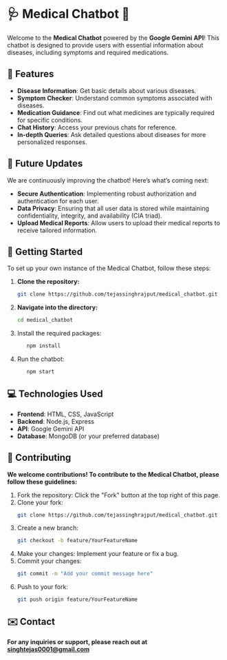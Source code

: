 # 🩺 Medical Chatbot 🤖

Welcome to the **Medical Chatbot** powered by the **Google Gemini API**! This chatbot is designed to provide users with essential information about diseases, including symptoms and required medications.

## 🌟 Features

- **Disease Information**: Get basic details about various diseases.
- **Symptom Checker**: Understand common symptoms associated with diseases.
- **Medication Guidance**: Find out what medicines are typically required for specific conditions.
- **Chat History**: Access your previous chats for reference.
- **In-depth Queries**: Ask detailed questions about diseases for more personalized responses.

## 📅 Future Updates

We are continuously improving the chatbot! Here’s what’s coming next:

- **Secure Authentication**: Implementing robust authorization and authentication for each user.
- **Data Privacy**: Ensuring that all user data is stored while maintaining confidentiality, integrity, and availability (CIA triad).
- **Upload Medical Reports**: Allow users to upload their medical reports to receive tailored information.

## 🚀 Getting Started

To set up your own instance of the Medical Chatbot, follow these steps:

1. **Clone the repository:**
   ```bash
   git clone https://github.com/tejassinghrajput/medical_chatbot.git
2. **Navigate into the directory:**
     ```bash
     cd medical_chatbot
3. Install the required packages:
   ```bash
      npm install
4. Run the chatbot:
   ```bash
      npm start

## 💻 Technologies Used

- **Frontend**: HTML, CSS, JavaScript
- **Backend**: Node.js, Express
- **API**: Google Gemini API
- **Database**: MongoDB (or your preferred database)

## 🤝 Contributing
 **We welcome contributions! To contribute to the Medical Chatbot, please follow these guidelines:**

1. Fork the repository: Click the "Fork" button at the top right of this page.
2. Clone your fork:
   ```bash
   git clone https://github.com/tejassinghrajput/medical_chatbot.git
3. Create a new branch:
   ```bash
   git checkout -b feature/YourFeatureName
4. Make your changes: Implement your feature or fix a bug.
5. Commit your changes:
   ```bash
   git commit -m "Add your commit message here"
6. Push to your fork:
   ```bash
   git push origin feature/YourFeatureName

   
## ✉️ Contact
 **For any inquiries or support, please reach out at singhtejas0001@gmail.com**
